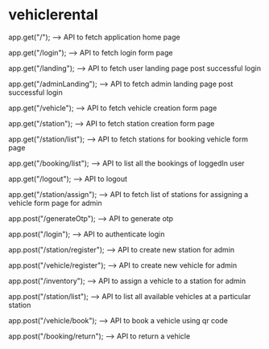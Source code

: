 # vehiclerental
app.get("/");  --> API to fetch application home page

app.get("/login");  --> API to fetch login form page

app.get("/landing");  --> API to fetch user landing page post successful login

app.get("/adminLanding");  --> API to fetch admin landing page post successful login

app.get("/vehicle");  --> API to fetch vehicle creation form page

app.get("/station");  --> API to fetch station creation form page

app.get("/station/list");  --> API to fetch stations for booking vehicle form page

app.get("/booking/list");  --> API to list all the bookings of loggedIn user

app.get("/logout");  --> API to logout

app.get("/station/assign");  --> API to fetch list of stations for assigning a vehicle form page for admin

app.post("/generateOtp");  --> API to generate otp

app.post("/login");  --> API to authenticate login

app.post("/station/register");  --> API to create new station for admin

app.post("/vehicle/register");  --> API to create new vehicle for admin

app.post("/inventory");  --> API to assign a vehicle to a station for admin

app.post("/station/list");  --> API to list all available vehicles at a particular station

app.post("/vehicle/book");  --> API to book a vehicle using qr code

app.post("/booking/return");  --> API to return a vehicle

